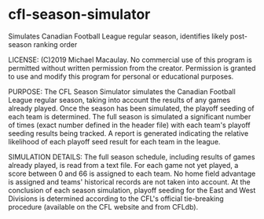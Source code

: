 # cfl-season-simulator
Simulates Canadian Football League regular season, identifies likely post-season ranking order

LICENSE:
  (C)2019 Michael Macaulay. No commercial use of this program is permitted without written permission from the creator. Permission is granted to use and modify this program for personal or educational purposes.

PURPOSE: 
  The CFL Season Simulator simulates the Canadian Football League regular season, taking into account the results of any games already played. Once the season has been simulated, the playoff seeding of each team is determined. The full season is simulated a significant number of times (exact number defined in the header file) with each team's playoff seeding results being tracked. A report is generated indicating the relative likelihood of each playoff seed result for each team in the league.

SIMULATION DETAILS:
  The full season schedule, including results of games already played, is read from a text file. For each game not yet played, a score between 0 and 66 is assigned to each team. No home field advantage is assigned and teams' historical records are not taken into account. At the conclusion of each season simulation, playoff seeding for the East and West Divisions is determined according to the CFL's official tie-breaking procedure (available on the CFL website and from CFLdb).
